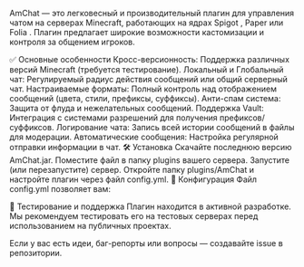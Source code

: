 AmChat — это легковесный и производительный плагин для управления чатом на серверах Minecraft, работающих на ядрах Spigot , Paper или Folia . Плагин предлагает широкие возможности кастомизации и контроля за общением игроков.

✅ Основные особенности
Кросс-версионность: Поддержка различных версий Minecraft (требуется тестирование).
Локальный и Глобальный чат: Регулируемый радиус действия сообщений или общий серверный чат.
Настраиваемые форматы: Полный контроль над отображением сообщений (цвета, стили, префиксы, суффиксы).
Анти-спам система: Защита от флуда и нежелательных сообщений.
Поддержка Vault: Интеграция с системами разрешений для получения префиксов/суффиксов.
Логирование чата: Запись всей истории сообщений в файлы для модерации.
Автоматические сообщения: Настройка регулярной отправки информации в чат.
🛠️ Установка
Скачайте последнюю версию AmChat.jar.
Поместите файл в папку plugins вашего сервера.
Запустите (или перезапустите) сервер.
Откройте папку plugins/AmChat и настройте плагин через файл config.yml.
📁 Конфигурация
Файл config.yml позволяет вам:

🧪 Тестирование и поддержка
Плагин находится в активной разработке. Мы рекомендуем тестировать его на тестовых серверах перед использованием на публичных проектах.

Если у вас есть идеи, баг-репорты или вопросы — создавайте issue в репозитории.
